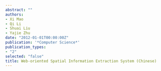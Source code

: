 ```yaml
---
abstract: ""
authors:
- Xi Mao
- Qi Li
- Shuai Liu
- Yajie Zhu
date: "2012-01-01T00:00:00Z"
publication: '*Computer Science*'
publication_types:
- "2"
selected: "false"
title: Web-oriented Spatial Information Extraction System (Chinese)
---
```


